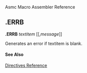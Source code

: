 Asmc Macro Assembler Reference

## .ERRB

**.ERRB** _textitem_ [[,_message_]]

Generates an error if textitem is blank.

#### See Also

[Directives Reference](readme.md)
